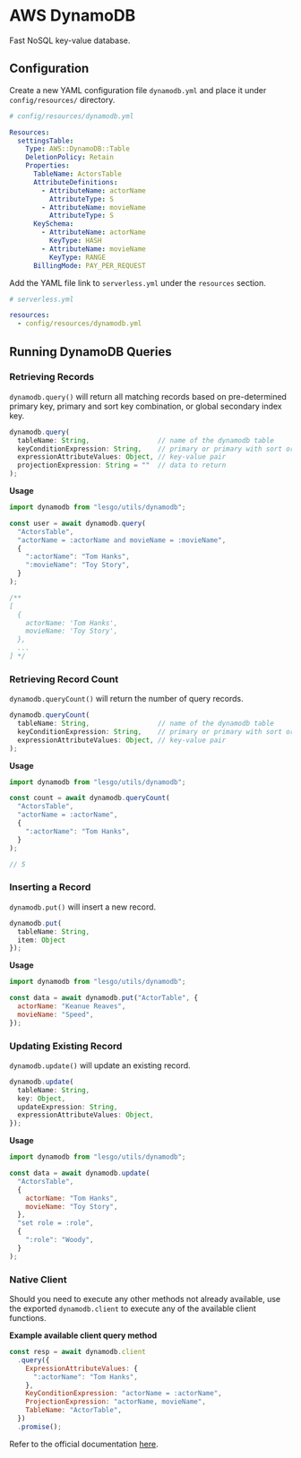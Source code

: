 # AWS DynamoDB

Fast NoSQL key-value database.

## Configuration

Create a new YAML configuration file `dynamodb.yml` and place it under `config/resources/` directory.

```yaml
# config/resources/dynamodb.yml

Resources:
  settingsTable:
    Type: AWS::DynamoDB::Table
    DeletionPolicy: Retain
    Properties:
      TableName: ActorsTable
      AttributeDefinitions:
        - AttributeName: actorName
          AttributeType: S
        - AttributeName: movieName
          AttributeType: S
      KeySchema:
        - AttributeName: actorName
          KeyType: HASH
        - AttributeName: movieName
          KeyType: RANGE
      BillingMode: PAY_PER_REQUEST
```

Add the YAML file link to `serverless.yml` under the `resources` section.

```yaml
# serverless.yml

resources:
  - config/resources/dynamodb.yml
```

## Running DynamoDB Queries

### Retrieving Records

`dynamodb.query()` will return all matching records based on pre-determined primary key, primary and sort key combination, or global secondary index key.

```js
dynamodb.query(
  tableName: String,                 // name of the dynamodb table
  keyConditionExpression: String,    // primary or primary with sort or GSI key condition
  expressionAttributeValues: Object, // key-value pair
  projectionExpression: String = ""  // data to return
);
```

**Usage**

```js
import dynamodb from "lesgo/utils/dynamodb";

const user = await dynamodb.query(
  "ActorsTable",
  "actorName = :actorName and movieName = :movieName",
  {
    ":actorName": "Tom Hanks",
    ":movieName": "Toy Story",
  }
);

/**
[
  {
    actorName: 'Tom Hanks',
    movieName: 'Toy Story',
  },
  ...
] */
```

### Retrieving Record Count

`dynamodb.queryCount()` will return the number of query records.

```js
dynamodb.queryCount(
  tableName: String,                 // name of the dynamodb table
  keyConditionExpression: String,    // primary or primary with sort or GSI key condition
  expressionAttributeValues: Object, // key-value pair
);
```

**Usage**

```js
import dynamodb from "lesgo/utils/dynamodb";

const count = await dynamodb.queryCount(
  "ActorsTable",
  "actorName = :actorName",
  {
    ":actorName": "Tom Hanks",
  }
);

// 5
```

### Inserting a Record

`dynamodb.put()` will insert a new record.

```js
dynamodb.put(
  tableName: String,
  item: Object
});
```

**Usage**

```js
import dynamodb from "lesgo/utils/dynamodb";

const data = await dynamodb.put("ActorTable", {
  actorName: "Keanue Reaves",
  movieName: "Speed",
});
```

### Updating Existing Record

`dynamodb.update()` will update an existing record.

```js
dynamodb.update(
  tableName: String,
  key: Object,
  updateExpression: String,
  expressionAttributeValues: Object,
});
```

**Usage**

```js
import dynamodb from "lesgo/utils/dynamodb";

const data = await dynamodb.update(
  "ActorsTable",
  {
    actorName: "Tom Hanks",
    movieName: "Toy Story",
  },
  "set role = :role",
  {
    ":role": "Woody",
  }
);
```

### Native Client

Should you need to execute any other methods not already available, use the exported `dynamodb.client` to execute any of the available client functions.

**Example available client query method**

```js
const resp = await dynamodb.client
  .query({
    ExpressionAttributeValues: {
      ":actorName": "Tom Hanks",
    },
    KeyConditionExpression: "actorName = :actorName",
    ProjectionExpression: "actorName, movieName",
    TableName: "ActorTable",
  })
  .promise();
```

Refer to the official documentation [here](https://docs.aws.amazon.com/AWSJavaScriptSDK/latest/AWS/DynamoDB/DocumentClient.html).
